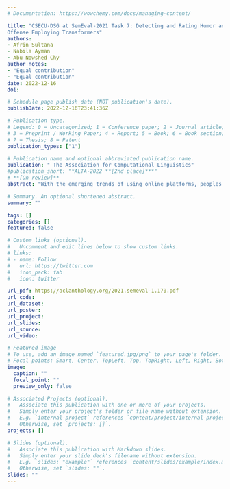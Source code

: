```yaml
---
# Documentation: https://wowchemy.com/docs/managing-content/

title: "CSECU-DSG at SemEval-2021 Task 7: Detecting and Rating Humor and
Offense Employing Transformers"
authors:
- Afrin Sultana 
- Nabila Ayman
- Abu Nowshed Chy 
author_notes:
- "Equal contribution"
- "Equal contribution"
date: 2022-12-16
doi: 

# Schedule page publish date (NOT publication's date).
publishDate: 2022-12-16T23:41:36Z

# Publication type.
# Legend: 0 = Uncategorized; 1 = Conference paper; 2 = Journal article;
# 3 = Preprint / Working Paper; 4 = Report; 5 = Book; 6 = Book section;
# 7 = Thesis; 8 = Patent
publication_types: ["1"]

# Publication name and optional abbreviated publication name.
publication: " The Association for Computational Linguistics"
#publication_short: "*ALTA-2022 **[2nd place]***"
# **[On review]**
abstract: "With the emerging trends of using online platforms, peoples are increasingly interested in express their opinion through humorous texts. Identifying and rating humorous texts poses unique challenges to NLP due to subjective phenomena i.e. humor may vary to gender, profession, age, and classes of people. Besides, words with multiple senses, cultural domain, and pragmatic competence also need to be considered. A humorous text may be offensive to others. To address these challenges SemEval-2021 introduced a HaHackathon task focusing on detecting and rating humorous and offensive texts. This paper describes our participation in this task. We employed a stacked embedding and fine-tuned transformer models based classification and regression approach from the features from GPT2 medium, BERT, and RoBERTa transformer models. Besides, we utilized the fine-tuned BERT and RoBERTa models to examine the performances. Our method achieved competitive performances in this task."

# Summary. An optional shortened abstract.
summary: ""

tags: []
categories: []
featured: false

# Custom links (optional).
#   Uncomment and edit lines below to show custom links.
# links:
# - name: Follow
#   url: https://twitter.com
#   icon_pack: fab
#   icon: twitter

url_pdf: https://aclanthology.org/2021.semeval-1.170.pdf
url_code:
url_dataset:
url_poster:
url_project:
url_slides:
url_source:
url_video:

# Featured image
# To use, add an image named `featured.jpg/png` to your page's folder. 
# Focal points: Smart, Center, TopLeft, Top, TopRight, Left, Right, BottomLeft, Bottom, BottomRight.
image:
  caption: ""
  focal_point: ""
  preview_only: false

# Associated Projects (optional).
#   Associate this publication with one or more of your projects.
#   Simply enter your project's folder or file name without extension.
#   E.g. `internal-project` references `content/project/internal-project/index.md`.
#   Otherwise, set `projects: []`.
projects: []

# Slides (optional).
#   Associate this publication with Markdown slides.
#   Simply enter your slide deck's filename without extension.
#   E.g. `slides: "example"` references `content/slides/example/index.md`.
#   Otherwise, set `slides: ""`.
slides: ""
---
```

